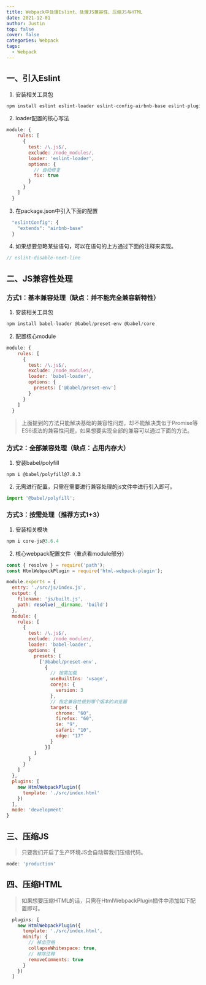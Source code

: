 ```yaml
---
title: Webpack中处理Eslint、处理JS兼容性、压缩JS与HTML
date: 2021-12-01
author: Justin
top: false
cover: false
categories: Webpack
tags:
  - Webpack
---
```


## 一、引入Eslint
1. 安装相关工具包

```js
npm install eslint eslint-loader eslint-config-airbnb-base eslint-plugin-import
```

2. loader配置的核心写法

```js
module: {
    rules: [
      {
        test: /\.js$/,
        exclude: /node_modules/,
        loader: 'eslint-loader',
        options: {
          // 自动修复
          fix: true
        }
      }
    ]
  }
```

3. 在package.json中引入下面的配置

```js
  "eslintConfig": {
    "extends": "airbnb-base"
  }
```

4. 如果想要忽略某些语句，可以在语句的上方通过下面的注释来实现。

```js
// eslint-disable-next-line
```

## 二、JS兼容性处理
### 方式1：基本兼容处理（缺点：并不能完全兼容新特性）
1. 安装相关工具包

```js
npm install babel-loader @babel/preset-env @babel/core
```

2. 配置核心module

```js
module: {
    rules: [
      {
        test: /\.js$/,
        exclude: /node_modules/,
        loader: 'babel-loader',
        options: {
          presets: ['@babel/preset-env']
        }
      }
    ]
  }
```

>上面提到的方法只能解决基础的兼容性问题，却不能解决类似于Promise等ES6语法的兼容性问题，如果想要实现全部的兼容可以通过下面的方法。

### 方式2：全部兼容处理（缺点：占用内存大）

1. 安装babel/polyfill

```shell
npm i @babel/polyfill@7.8.3
```

2. 无需进行配置，只需在需要进行兼容处理的js文件中进行引入即可。

```js
import '@babel/polyfill';
```

### 方式3：按需处理（推荐方式1+3）
1. 安装相关模块

```js
npm i core-js@3.6.4
```

2. 核心webpack配置文件（重点看module部分）

```js
const { resolve } = require('path');
const HtmlWebpackPlugin = require('html-webpack-plugin');

module.exports = {
  entry: './src/js/index.js',
  output: {
    filename: 'js/built.js',
    path: resolve(__dirname, 'build')
  },
  module: {
    rules: [
      {
        test: /\.js$/,
        exclude: /node_modules/,
        loader: 'babel-loader',
        options: {
          presets: [
            ['@babel/preset-env',
              {
                // 按需加载
                useBuiltIns: 'usage',
                corejs: {
                  version: 3
                },
                // 指定兼容性做到哪个版本的浏览器
                targets: {
                  chrome: "60",
                  firefox: "60",
                  ie: "9",
                  safari: "10",
                  edge: "17"
                }
              }]
          ]
        }
      }
    ]
  },
  plugins: [
    new HtmlWebpackPlugin({
      template: './src/index.html'
    })
  ],
  mode: 'development'
}
```

## 三、压缩JS
>只要我们开启了生产环境JS会自动帮我们压缩代码。

```js
mode: 'production'
```

## 四、压缩HTML
>如果想要压缩HTML的话，只需在HtmlWebpackPlugin插件中添加如下配置即可。

```js
  plugins: [
    new HtmlWebpackPlugin({
      template: './src/index.html',
      minify: {
        // 移出空格
        collapseWhitespace: true,
        // 移除注释
        removeComments: true
      }
    })
  ]
```





